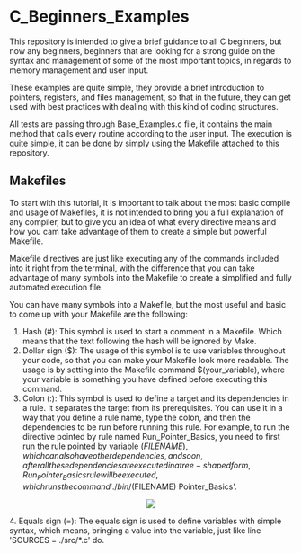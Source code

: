 # C_Beginners_Examples
This repository is intended to give a brief guidance to all C beginners, but now any beginners, beginners that are looking for a strong guide on the syntax and management of some of the most important topics, in regards to memory management and user input.

These examples are quite simple, they provide a brief introduction to pointers, registers, and files management, so that in the future, they can get used with best practices with dealing with this kind of coding structures.

All tests are passing through Base_Examples.c file, it contains the main method that calls every routine according to the user input. The execution is quite simple, it can be done by simply using the Makefile attached to this repository.

## Makefiles

To start with this tutorial, it is important to talk about the most basic compile and usage of Makefiles, it is not intended to bring you a full explanation of any compiler, but to give you an idea of what every directive means and how you cam take advantage of them to create a simple but powerful Makefile.

Makefile directives are just like executing any of the commands included into it right from the terminal, with the difference that you can take advantage of many symbols into the Makefile to create a simplified and fully automated execution file.

You can have many symbols into a Makefile, but the most useful and basic to come up with your Makefile are the following:
1. Hash (#): This symbol is used to start a comment in a Makefile. Which means that the text following the hash will be ignored by Make.
2. Dollar sign ($): The usage of this symbol is to use variables throughout your code, so that you can make your Makefile look more readable. The usage is by setting into the Makefile command $(your_variable), where your variable is something you have defined before executing this command.
3. Colon (:): This symbol is used to define a target and its dependencies in a rule. It separates the target from its prerequisites. You can use it in a way that you define a rule name, type the colon, and then the dependencies to be run before running this rule. For example, to run the directive pointed by rule named Run_Pointer_Basics, you need to first run the rule pointed by variable $(FILENAME), which can also have other dependencies, and so on, after all these dependencies are executed in a tree-shaped form, Run_Pointer_Basics rule will be executed, which runs the command './bin/$(FILENAME) Pointer_Basics'.
<p align="center">
  <img src="https://github.com/trejkev/C_Beginners_Examples/assets/18760154/47b0d3dd-3c60-41f5-b1bc-294e6346950b" />
</p>
4. Equals sign (=): The equals sign is used to define variables with simple syntax, which means, bringing a value into the variable, just like line 'SOURCES = ./src/*.c' do. 
